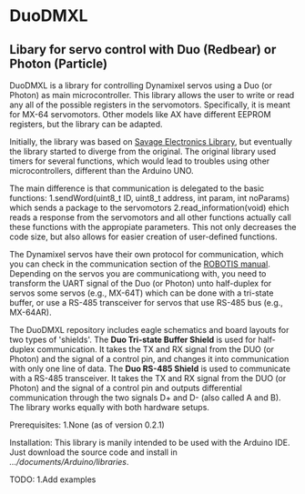 # DuoDMXL
## Libary for servo control with Duo (Redbear) or Photon (Particle)

DuoDMXL is a library for controlling Dynamixel servos using a Duo (or Photon) as main microcontroller. This library allows the user to write or read any all of the possible registers in the servomotors. Specifically, it is meant for MX-64 servomotors. Other models like AX have different EEPROM registers, but the library can be adapted.

Initially, the library was based on [Savage Electronics Library](http://savageelectronics.blogspot.jp/2011/01/arduino-y-dynamixel-ax-12.html), but eventually the library started to diverge from the original. The original library used timers for several functions, which would lead to troubles using other microcontrollers, different than the Arduino UNO.

The main difference is that communication is delegated to the basic functions:
1.sendWord(uint8_t ID, uint8_t address, int param, int noParams) which sends a package to the servomotors
2.read_information(void) ehich reads a response from the servomotors
and all other functions actually call these functions with the appropiate parameters. This not only decreases the code size, but also allows for easier creation of user-defined functions.

The Dynamixel servos have their own protocol for communication, which you can check in the communication section of the [ROBOTIS manual](http://support.robotis.com/en/). Depending on the servos you are communicationg with, you need to transform the UART signal of the Duo (or Photon) unto half-duplex for servos some servos (e.g., MX-64T) which can be done with a tri-state buffer, or use a RS-485 transceiver for servos that use RS-485 bus (e.g., MX-64AR).

The DuoDMXL repository includes eagle schematics and board layouts for two types of 'shields'. The **Duo Tri-state Buffer Shield** is used for half-duplex communication. It takes the TX and RX signal from the DUO (or Photon) and the signal of a control pin, and changes it into communication with only one line of data. The **Duo RS-485 Shield** is used to communicate with a RS-485 transceiver. It takes the TX and RX signal from the DUO (or Photon) and the signal of a control pin and outputs differential communication through the two signals D+ and D- (also called A and B). The library works equally with both hardware setups.

Prerequisites:
1.None (as of version 0.2.1)

Installation:
This library is manily intended to be used with the Arduino IDE. Just download the source code and install in *.../documents/Arduino/libraries*.

TODO:
1.Add examples
